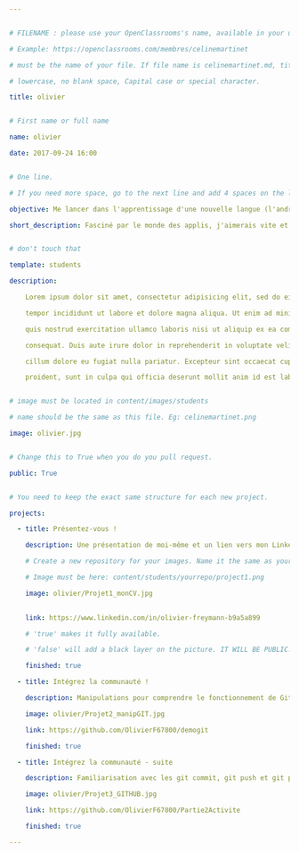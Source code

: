 ```yaml
---


# FILENAME : please use your OpenClassrooms's name, available in your url.

# Example: https://openclassrooms.com/membres/celinemartinet

# must be the name of your file. If file name is celinemartinet.md, title is celinemartinet.

# lowercase, no blank space, Capital case or special character.

title: olivier


# First name or full name

name: olivier

date: 2017-09-24 16:00


# One line.

# If you need more space, go to the next line and add 4 spaces on the left, as in 'description'.

objective: Me lancer dans l'apprentissage d'une nouvelle langue (l'android).

short_description: Fasciné par le monde des applis, j'aimerais vite et bien me former.


# don't touch that

template: students

description:

    Lorem ipsum dolor sit amet, consectetur adipisicing elit, sed do eiusmod

    tempor incididunt ut labore et dolore magna aliqua. Ut enim ad minim veniam,

    quis nostrud exercitation ullamco laboris nisi ut aliquip ex ea commodo

    consequat. Duis aute irure dolor in reprehenderit in voluptate velit esse

    cillum dolore eu fugiat nulla pariatur. Excepteur sint occaecat cupidatat non

    proident, sunt in culpa qui officia deserunt mollit anim id est laborum.


# image must be located in content/images/students

# name should be the same as this file. Eg: celinemartinet.png

image: olivier.jpg


# Change this to True when you do you pull request.

public: True


# You need to keep the exact same structure for each new project.

projects:

  - title: Présentez-vous !

    description: Une présentation de moi-même et un lien vers mon LinkedIn.

    # Create a new repository for your images. Name it the same as your nickname and profile picture.

    # Image must be here: content/students/yourrepo/project1.png

    image: olivier/Projet1_monCV.jpg
    

    link: https://www.linkedin.com/in/olivier-freymann-b9a5a899

    # 'true' makes it fully available.

    # 'false' will add a black layer on the picture. IT WILL BE PUBLIC!

    finished: true

  - title: Intégrez la communauté !

    description: Manipulations pour comprendre le fonctionnement de Git associé à Github. 

    image: olivier/Projet2_manipGIT.jpg

    link: https://github.com/OlivierF67800/demogit 

    finished: true

  - title: Intégrez la communauté - suite

    description: Familiarisation avec les git commit, git push et git pull.

    image: olivier/Projet3_GITHUB.jpg

    link: https://github.com/OlivierF67800/Partie2Activite

    finished: true

---
```

